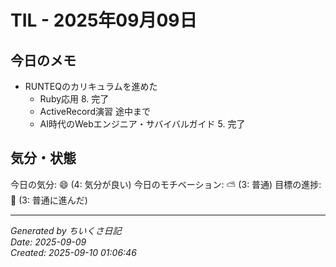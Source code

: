 # TIL - 2025年09月09日

## 今日のメモ
 - RUNTEQのカリキュラムを進めた
	 - Ruby応用 8. 完了
	 - ActiveRecord演習 途中まで
	 - AI時代のWebエンジニア・サバイバルガイド 5. 完了

## 気分・状態
今日の気分: 😄 (4: 気分が良い)
今日のモチベーション: ⛅ (3: 普通)
目標の進捗: 🌱 (3: 普通に進んだ)

---
*Generated by ちいくさ日記*  
*Date: 2025-09-09*  
*Created: 2025-09-10 01:06:46*
